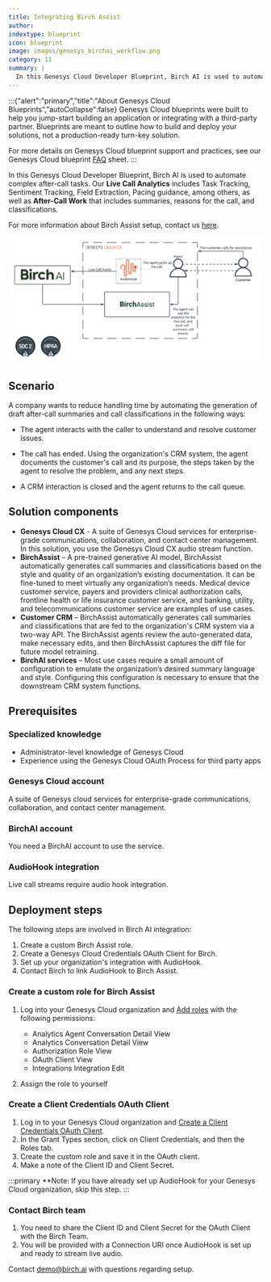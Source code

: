 ```yaml
---
title: Integrating Birch Assist
author: 
indextype: blueprint
icon: blueprint
image: images/genesys_birchai_workflow.png
category: 11
summary: |
  In this Genesys Cloud Developer Blueprint, Birch AI is used to automate complex after-call tasks. Our Live Call Analytics includes Task Tracking, Sentiment Tracking, Field Extraction, Pacing guidance, among others, as well as After-Call Work that includes summaries, reasons for the call, and classifications. 
---
```


:::{"alert":"primary","title":"About Genesys Cloud Blueprints","autoCollapse":false} 
Genesys Cloud blueprints were built to help you jump-start building an application or integrating with a third-party partner. 
Blueprints are meant to outline how to build and deploy your solutions, not a production-ready turn-key solution.
 
For more details on Genesys Cloud blueprint support and practices, 
see our Genesys Cloud blueprint [FAQ](https://developer.genesys.cloud/blueprints/faq "Goes to the Genesys Cloud Blueprint FAQ page") sheet.
:::

In this Genesys Cloud Developer Blueprint, Birch AI is used to automate complex after-call tasks. Our **Live Call Analytics** includes Task Tracking, Sentiment Tracking, Field Extraction, Pacing guidance, among others, as well as **After-Call Work** that includes summaries, reasons for the call, and classifications. 

For more information about Birch Assist setup, contact us [here](https://birch.ai/#footerscroll).

![Birch Assist Integration](images/genesys_birchai_workflow.png "Birch Assist Integration Overview")

## Scenario

A company wants to reduce handling time by automating the generation of draft after-call summaries and call classifications in the following ways:

- The agent interacts with the caller to understand and resolve customer issues.

- The call has ended. Using the organization's CRM system, the agent documents the customer's call and its purpose, the steps taken by the agent to resolve the problem, and any next steps.

- A CRM interaction is closed and the agent returns to the call queue.

## Solution components

* **Genesys Cloud CX** - A suite of Genesys Cloud services for enterprise-grade communications, collaboration, and contact center management. In this solution, you use the Genesys Cloud CX audio stream function.
* **BirchAssist** – A pre-trained generative AI model, BirchAssist automatically generates call summaries and classifications based on the style and quality of an organization’s existing documentation. It can be fine-tuned to meet virtually any organization’s needs. Medical device customer service, payers and providers clinical authorization calls, frontline health or life insurance customer service, and banking, utility, and telecommunications customer service are examples of use cases. 
* **Customer CRM** – BirchAssist automatically generates call summaries and classifications that are fed to the organization's CRM system via a two-way API. The BirchAssist agents review the auto-generated data, make necessary edits, and then BirchAssist captures the diff file for future model retraining. 
* **BirchAI services** – Most use cases require a small amount of configuration to emulate the organization’s desired summary language and style. Configuring this configuration is necessary to ensure that the downstream CRM system functions.

## Prerequisites

### Specialized knowledge

* Administrator-level knowledge of Genesys Cloud  
* Experience using the Genesys Cloud OAuth Process for third party apps

### Genesys Cloud account

A suite of Genesys cloud services for enterprise-grade communications, collaboration, and contact center management.

### BirchAI account

You need a BirchAI account to use the service.

### AudioHook integration

Live call streams require audio hook integration. 

## Deployment steps

The following steps are involved in Birch AI integration:

1. Create a custom Birch Assist role.
2. Create a Genesys Cloud Credentials OAuth Client for Birch. 
3. Set up your organization's integration with AudioHook. 
4. Contact Birch to link AudioHook to Birch Assist.

### Create a custom role for Birch Assist

1. Log into your Genesys Cloud organization and [Add roles](https://help.mypurecloud.com/articles/add-roles/ "Goes to the Add roles article") with the following permissions:

    * Analytics Agent Conversation Detail View
    * Analytics Conversation Detail View
    * Authorization Role View
    * OAuth Client View
    * Integrations Integration Edit

2. Assign the role to yourself

### Create a Client Credentials OAuth Client

1. Log in to your Genesys Cloud organization and [Create a Client Credentials OAuth Client](https://help.mypurecloud.com/articles/create-an-oauth-client/ "Goes to Create an OAuth client page").
2. In the Grant Types section, click on Client Credentials, and then the Roles tab.
3. Create the custom role and save it in the OAuth client.
4. Make a note of the Client ID and Client Secret.

:::primary
**Note:
If you have already set up AudioHook for your Genesys Cloud organization, skip this step.
:::

### Contact Birch team
1. You need to share the Client ID and Client Secret for the OAuth Client with the Birch Team.
2. You will be provided with a Connection URI once AudioHook is set up and ready to stream live audio.


Contact demo@birch.ai with questions regarding setup.
